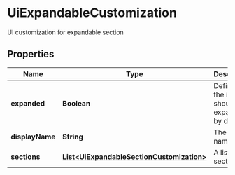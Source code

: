 

# UiExpandableCustomization

UI customization for expandable section

## Properties

| Name | Type | Description | Notes |
|------------ | ------------- | ------------- | -------------|
|**expanded** | **Boolean** | Defines if the item should be expanded by default |  [optional] |
|**displayName** | **String** | The display name |  [optional] |
|**sections** | [**List&lt;UiExpandableSectionCustomization&gt;**](UiExpandableSectionCustomization.md) | A list of sections |  [optional] |



